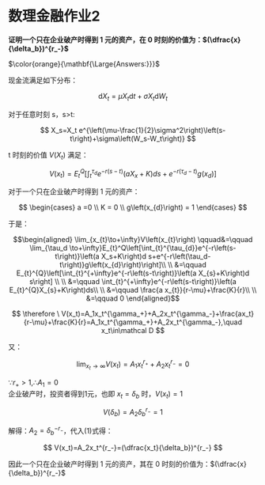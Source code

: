 # 数理金融作业2

**证明一个只在企业破产时得到 1 元的资产，在 0 时刻的价值为：$(\dfrac{x}{\delta_b})^{r_-}$**

$\color{orange}{\mathbf{\Large{Answers:}}}$

现金流满足如下分布：

$$
\mathrm{d}X_t=\mu X_t\mathrm{d}t+\sigma X_t\mathrm{d}W_t
$$

对于任意时刻 s，s>t:

$$
X_s=X_t e^{\left(\mu-\frac{1}{2}\sigma^2\right)\left(s-t\right)+\sigma\left(W_s-W_t\right)}
$$

t 时刻的价值 $V(X_t)$ 满足：

$$
V\left(x_{t}\right)=E_{t}^{Q}\left[\int_{t}^{\tau_{d}}e^{-r\left(s-t\right)}\left(a X_{x}+K\right)d s+e^{-r\left(\tau_{d}-t\right)}g\left(x_{d}\right)\right]
$$

对于一个只在企业破产时得到 1 元的资产：

$$
\begin{cases}
   a =0  \\
   K = 0 \\
   g\left(x_{d}\right) = 1
\end{cases}
$$

于是：

$$\begin{aligned}
\lim_{x_{t}\to+\infty}V\left(x_{t}\right) \qquad&=\qquad \lim_{\tau_d \to+\infty}E_{t}^Q\left[\int_{t}^{\tau_{d}}e^{-r\left(s-t\right)}\left(a X_s+K\right)d s+e^{-r\left(\tau_d-t\right)}g\left(x_{d}\right)\right]\\
\\
&=\qquad E_{t}^{Q}\left[\int_{t}^{+\infty}e^{-r\left(s-t\right)}\left(a X_{s}+K\right)d s\right] \\
\\
&=\qquad \int_{t}^{+\infty}e^{-r\left(s-t\right)}\left(a E_{t}^{Q}X_{s}+K\right)ds\\
\\
&=\qquad \frac{a x_{t}}{r-\mu}+\frac{K}{r}\\
\\
&=\qquad 0
\end{aligned}$$

$$
\therefore \ V(x_t)=A_1x_t^{\gamma_+}+A_2x_t^{\gamma_-}+\frac{ax_t}{r-\mu}+\frac{K}{r}=A_1x_t^{\gamma_+}+A_2x_t^{\gamma_-},\quad x_t\in\mathcal D
$$

又：

$$
\lim_{x_t\rightarrow\infty}V(x_t)=A_1x_t^{r_+}+A_2x_t^{r_-}=0 \tag{1}
$$

$\because r_+ > 1, \therefore A_1 = 0$<br>
企业破产时，投资者得到1元，也即 $x_t = \delta_b$ 时，$V(x_t)=1$

$$
V(\delta_b) = A_2 \delta_b^{r_-}=1
$$

解得：$A_2 = \delta_b^{-r_-}$，代入(1)式得：

$$
V(x_t)=A_2x_t^{r_-}=(\dfrac{x_t}{\delta_b})^{r_-}
$$

因此一个只在企业破产时得到 1 元的资产，其在 0 时刻的价值为：$(\dfrac{x}{\delta_b})^{r_-}$